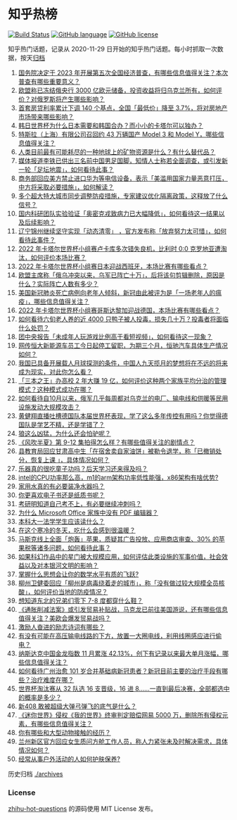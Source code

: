 # 知乎热榜
[![Build Status](https://github.com/ToWeLong/zhihu-hot-questions/workflows/CI/badge.svg)](https://github.com/ToWeLong/zhihu-hot-questions/actions)
[![GitHub language](https://img.shields.io/badge/language-golang-orange.svg)](https://golang.org/)
[![GitHub license](https://img.shields.io/github/license/ToWeLong/zhihu-hot-questions)](https://github.com/ToWeLong/zhihu-hot-questions/blob/main/LICENSE)

知乎热门话题，记录从 2020-11-29 日开始的知乎热门话题。每小时抓取一次数据，按天[归档](./archives)

<!-- BEGIN -->

1. [国务院决定于 2023 年开展第五次全国经济普查，有哪些信息值得关注？本次普查有哪些重要意义？](https://www.zhihu.com/question/569987910)
1. [欧盟称已冻结俄央行 3000 亿欧元储备，投资收益将归乌克兰所有，如何评价？对俄罗斯将产生哪些影响？](https://www.zhihu.com/question/569948376)
1. [首套房贷利率累计下调 140 个基点，全国「最低价」降至 3.7%，将对房地产市场带来哪些影响？](https://www.zhihu.com/question/569818580)
1. [韩日世界杯为什么日本需要和韩国合办？而小小的卡塔尔可以独办？](https://www.zhihu.com/question/567962401)
1. [特斯拉（上海）有限公司召回约 43 万辆国产 Model 3 和 Model Y，哪些信息值得关注？](https://www.zhihu.com/question/569973724)
1. [人类目前最有可能耗尽的一种地球上的矿物资源是什么？有什么替代品？](https://www.zhihu.com/question/568806120)
1. [媒体报道李铁已供出三名前中国男足国脚，知情人士称若全面调查，或引发新一轮「足坛地震」，如何看待此事？](https://www.zhihu.com/question/569937001)
1. [商务部回应美方禁止进口华为等电信设备，表示「美滥用国家力量恶意打压，中方将采取必要措施」，如何解读？](https://www.zhihu.com/question/569985599)
1. [多个超大特大城市同步调整防疫措施，专家建议优化隔离政策，这释放了什么信号？](https://www.zhihu.com/question/569975453)
1. [国内科研团队实验验证「奥密克戎致病力已大幅降低」，如何看待这一结果以及后续影响？](https://www.zhihu.com/question/569919176)
1. [辽宁锦州继续坚守实现「动态清零」 ，官方发布称「放弃努力太可惜」，如何看待此事件？](https://www.zhihu.com/question/569980329)
1. [2022 年卡塔尔世界杯小组赛卢卡库多次错失良机，比利时 0:0 克罗地亚遭淘汰，如何评价本场比赛？](https://www.zhihu.com/question/570014350)
1. [2022 年卡塔尔世界杯小组赛日本迎战西班牙，本场比赛有哪些看点？](https://www.zhihu.com/question/569851936)
1. [欧盟主席称「俄乌冲突以来，乌军已阵亡十万」，后将该句剪辑删除，原因是什么？实际阵亡人数有多少？](https://www.zhihu.com/question/569984505)
1. [美国新冠肺炎死亡病例向老年人倾斜，新冠由此被评为是「一场老年人的瘟疫」，哪些信息值得关注？](https://www.zhihu.com/question/569933318)
1. [2022 年卡塔尔世界杯小组赛哥斯达黎加迎战德国，本场比赛有哪些看点？](https://www.zhihu.com/question/569852174)
1. [如何看待六旬老人养的近 4000 只鸭子被人投毒，损失几十万？投毒者将面临什么处罚？](https://www.zhihu.com/question/569732307)
1. [团中央报告「未成年人玩游戏比例高于看短视频」，如何看待这一现象？](https://www.zhihu.com/question/569827914)
1. [网传恒大新能源车员工今日起停工留职，为期三个月，恒驰汽车具体生产情况如何？](https://www.zhihu.com/question/569958882)
1. [我国已具备开展载人月球探测的条件，中国人九天揽月的梦想将在不远的将来成为现实，对此你怎么看？](https://www.zhihu.com/question/569559022)
1. [「三本之王」办高校 2 年大赚 19 亿，如何评价这种两个家族平均分治的管理模式？这种模式成功在哪？](https://www.zhihu.com/question/569923129)
1. [如何看待自10月以来，俄军几乎每周都对乌克兰的电厂、输电线和供暖等民用设施发动大规模攻击？](https://www.zhihu.com/question/569876299)
1. [黄健翔直播吐槽德国队本届世界杯表现，学了这么多年传控有用吗？你觉得德国队是学艺不精，还是学错了？](https://www.zhihu.com/question/569835277)
1. [狼这么凶猛，为什么还会怕驴呢？](https://www.zhihu.com/question/540196386)
1. [《风吹半夏》第 9-12 集拍得怎么样？有哪些值得关注的剧情点？](https://www.zhihu.com/question/569820394)
1. [县教育局回应甘肃高中生「在宿舍卖自家油饼」被勒令退学，称「已撤销处分，恢复上课 」，具体情况如何？](https://www.zhihu.com/question/569967345)
1. [乐器真的很吃童子功吗？后天学习还来得及吗？](https://www.zhihu.com/question/569592857)
1. [intel的CPU功率那么高，m1的arm架构功率低性能强，x86架构有啥优势?](https://www.zhihu.com/question/561105032)
1. [家用水真的有必要装净水器吗？](https://www.zhihu.com/question/381370710)
1. [你更喜欢电子书还是纸质书呢？](https://www.zhihu.com/question/568994624)
1. [考研明知道自己考不上，有必要继续冲刺吗？](https://www.zhihu.com/question/506234289)
1. [为什么 Microsoft Office 家族中没有 PDF 编辑器？](https://www.zhihu.com/question/266845010)
1. [本科大一法学学生应该读什么？](https://www.zhihu.com/question/308920265)
1. [在这个寒冷的冬天，吃什么会感到很温暖？](https://www.zhihu.com/question/569395435)
1. [马斯克线上全面「炮轰」苹果，质疑其广告投放、应用商店审查、30% 的苹果税等诸多问题，如何看待此事？](https://www.zhihu.com/question/569759160)
1. [如果科幻作品中的星门被大规模应用，如何评估此类设施的军事价值，社会效益以及对本银河文明的影响？](https://www.zhihu.com/question/568770778)
1. [掌握什么思想会让你的数学水平有质的飞跃?](https://www.zhihu.com/question/569024071)
1. [柳州卫健委回应「柳州是病毒绕着走的城市」，称「没有做过较大规模全员核酸」，如何评价当地的防疫情况？](https://www.zhihu.com/question/569592201)
1. [想知道东北的兄弟们零下 7-8 度都穿什么鞋？](https://www.zhihu.com/question/567230804)
1. [《通胀削减法案》或引发贸易补贴战，马克龙已前往美国游说，还有哪些信息值得关注？美欧会爆发贸易战吗？](https://www.zhihu.com/question/569959604)
1. [激励人奋进的励志诗词有哪些？](https://www.zhihu.com/question/562218379)
1. [有没有可能在高压输电线路的下方，放置一大圈电线，利用线圈感应进行偷电？](https://www.zhihu.com/question/451537118)
1. [纳斯达克中国金龙指数 11 月累涨 42.13%，创下有记录以来最大单月涨幅，哪些信息值得关注？](https://www.zhihu.com/question/569899457)
1. [如何看待广州治愈 101 岁合并基础病新冠患者？新冠目前主要的治疗手段有哪些？治疗难度在哪？](https://www.zhihu.com/question/569892059)
1. [世界杯淘汰赛从 32 队选 16 支晋级，16 进 8……一直到最后决赛，全部都选中的概率是多少？](https://www.zhihu.com/question/567656906)
1. [新408 敢被超级大弹弓弹飞的底气是什么？](https://www.zhihu.com/question/569948403)
1. [《迷你世界》侵权《我的世界》终审判定赔偿网易 5000 万，删除所有侵权元素，有哪些信息值得关注？](https://www.zhihu.com/question/569809870)
1. [你有哪些和大型动物接触的经历？](https://www.zhihu.com/question/569579592)
1. [兰州新区官方回应女生质问方舱工作人员，称人力紧张未及时解决需求，具体情况如何？](https://www.zhihu.com/question/569923886)
1. [经常从事户外活动的人如何护肤保养?](https://www.zhihu.com/question/34336738)

<!-- END -->

历史归档 [./archives](./archives)


### License
[zhihu-hot-questions](https://github.com/towelong/zhihu-hot-questions) 的源码使用 MIT License 发布。